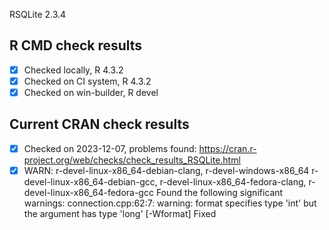 RSQLite 2.3.4

## R CMD check results

- [x] Checked locally, R 4.3.2
- [x] Checked on CI system, R 4.3.2
- [x] Checked on win-builder, R devel

## Current CRAN check results

- [x] Checked on 2023-12-07, problems found: https://cran.r-project.org/web/checks/check_results_RSQLite.html
- [x] WARN: r-devel-linux-x86_64-debian-clang, r-devel-windows-x86_64 r-devel-linux-x86_64-debian-gcc, r-devel-linux-x86_64-fedora-clang, r-devel-linux-x86_64-fedora-gcc
     Found the following significant warnings:
     connection.cpp:62:7: warning: format specifies type 'int' but the argument has type 'long' [-Wformat]
     Fixed
